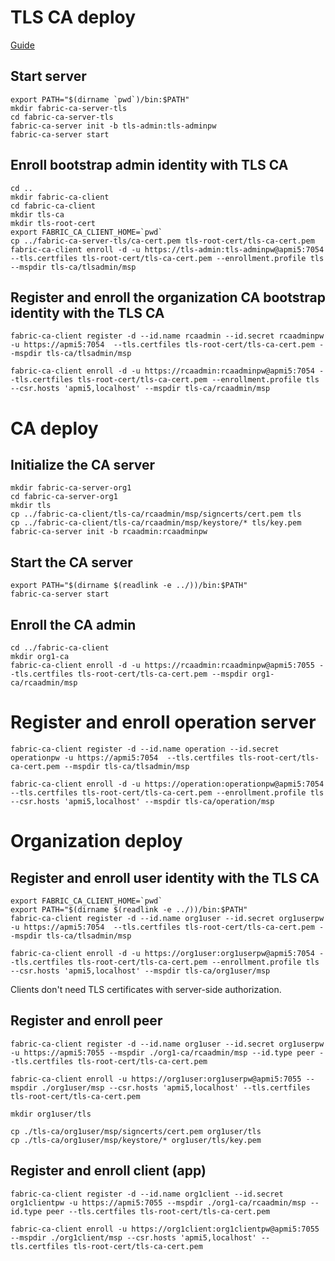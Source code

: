 # TLS CA deploy

[Guide](https://hyperledger-fabric-ca.readthedocs.io/en/latest/deployguide/cadeploy.html)

## Start server
```
export PATH="$(dirname `pwd`)/bin:$PATH"
mkdir fabric-ca-server-tls
cd fabric-ca-server-tls
fabric-ca-server init -b tls-admin:tls-adminpw
fabric-ca-server start 
```
## Enroll bootstrap admin identity with TLS CA
```
cd ..
mkdir fabric-ca-client
cd fabric-ca-client
mkdir tls-ca
mkdir tls-root-cert
export FABRIC_CA_CLIENT_HOME=`pwd`
cp ../fabric-ca-server-tls/ca-cert.pem tls-root-cert/tls-ca-cert.pem
fabric-ca-client enroll -d -u https://tls-admin:tls-adminpw@apmi5:7054 --tls.certfiles tls-root-cert/tls-ca-cert.pem --enrollment.profile tls --mspdir tls-ca/tlsadmin/msp
```
## Register and enroll the organization CA bootstrap identity with the TLS CA
```
fabric-ca-client register -d --id.name rcaadmin --id.secret rcaadminpw -u https://apmi5:7054  --tls.certfiles tls-root-cert/tls-ca-cert.pem --mspdir tls-ca/tlsadmin/msp

fabric-ca-client enroll -d -u https://rcaadmin:rcaadminpw@apmi5:7054 --tls.certfiles tls-root-cert/tls-ca-cert.pem --enrollment.profile tls --csr.hosts 'apmi5,localhost' --mspdir tls-ca/rcaadmin/msp
```

# CA deploy

## Initialize the CA server
```
mkdir fabric-ca-server-org1
cd fabric-ca-server-org1
mkdir tls
cp ../fabric-ca-client/tls-ca/rcaadmin/msp/signcerts/cert.pem tls 
cp ../fabric-ca-client/tls-ca/rcaadmin/msp/keystore/* tls/key.pem
fabric-ca-server init -b rcaadmin:rcaadminpw
```

## Start the CA server
```
export PATH="$(dirname $(readlink -e ../))/bin:$PATH"
fabric-ca-server start
```

## Enroll the CA admin
```
cd ../fabric-ca-client
mkdir org1-ca
fabric-ca-client enroll -d -u https://rcaadmin:rcaadminpw@apmi5:7055 --tls.certfiles tls-root-cert/tls-ca-cert.pem --mspdir org1-ca/rcaadmin/msp
```

# Register and enroll operation server
```
fabric-ca-client register -d --id.name operation --id.secret operationpw -u https://apmi5:7054  --tls.certfiles tls-root-cert/tls-ca-cert.pem --mspdir tls-ca/tlsadmin/msp

fabric-ca-client enroll -d -u https://operation:operationpw@apmi5:7054 --tls.certfiles tls-root-cert/tls-ca-cert.pem --enrollment.profile tls --csr.hosts 'apmi5,localhost' --mspdir tls-ca/operation/msp
```

# Organization deploy

## Register and enroll user identity with the TLS CA
```
export FABRIC_CA_CLIENT_HOME=`pwd`
export PATH="$(dirname $(readlink -e ../))/bin:$PATH"
fabric-ca-client register -d --id.name org1user --id.secret org1userpw -u https://apmi5:7054  --tls.certfiles tls-root-cert/tls-ca-cert.pem --mspdir tls-ca/tlsadmin/msp

fabric-ca-client enroll -d -u https://org1user:org1userpw@apmi5:7054 --tls.certfiles tls-root-cert/tls-ca-cert.pem --enrollment.profile tls --csr.hosts 'apmi5,localhost' --mspdir tls-ca/org1user/msp
```
Clients don't need TLS certificates with server-side authorization.

## Register and enroll peer
```
fabric-ca-client register -d --id.name org1user --id.secret org1userpw -u https://apmi5:7055 --mspdir ./org1-ca/rcaadmin/msp --id.type peer --tls.certfiles tls-root-cert/tls-ca-cert.pem

fabric-ca-client enroll -u https://org1user:org1userpw@apmi5:7055 --mspdir ./org1user/msp --csr.hosts 'apmi5,localhost' --tls.certfiles tls-root-cert/tls-ca-cert.pem

mkdir org1user/tls

cp ./tls-ca/org1user/msp/signcerts/cert.pem org1user/tls 
cp ./tls-ca/org1user/msp/keystore/* org1user/tls/key.pem
```

## Register and enroll client (app)
```
fabric-ca-client register -d --id.name org1client --id.secret org1clientpw -u https://apmi5:7055 --mspdir ./org1-ca/rcaadmin/msp --id.type peer --tls.certfiles tls-root-cert/tls-ca-cert.pem

fabric-ca-client enroll -u https://org1client:org1clientpw@apmi5:7055 --mspdir ./org1client/msp --csr.hosts 'apmi5,localhost' --tls.certfiles tls-root-cert/tls-ca-cert.pem
```
